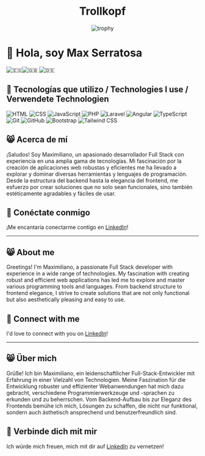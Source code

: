 
<h1 align="center"> Trollkopf </h1>

<p align="center">
  <img src="https://github-profile-trophy.vercel.app/?username=Trollkopf&column=4&row=2&margin-w=15&margin-h=15" alt="trophy">
</p>

# 👋 Hola, soy Max Serratosa

![🇪🇸](https://img.shields.io/badge/%F0%9F%87%AA%F0%9F%87%B8-Espa%C3%B1ol-red)![🇬🇧](https://img.shields.io/badge/%F0%9F%87%AC%F0%9F%87%A7-English-blue) ![🇩🇪](https://img.shields.io/badge/%F0%9F%87%A9%F0%9F%87%AA-Deutsch-black)


## 🎯 Tecnologías que utilizo / Technologies I use / Verwendete Technologien 

![HTML](https://img.shields.io/badge/HTML-5-orange)
![CSS](https://img.shields.io/badge/CSS-3-blue)
![JavaScript](https://img.shields.io/badge/JavaScript-ES6-yellow)
![PHP](https://img.shields.io/badge/PHP-8.2-blueviolet)
![Laravel](https://img.shields.io/badge/Laravel-11-red)
![Angular](https://img.shields.io/badge/Angular-12-dd0031)
![TypeScript](https://img.shields.io/badge/TypeScript-4.5-blue)
![Git](https://img.shields.io/badge/Git-2.32-orange)
![GitHub](https://img.shields.io/badge/GitHub-Profile-lightgrey)
![Bootstrap](https://img.shields.io/badge/Bootstrap-5-blueviolet)
![Tailwind CSS](https://img.shields.io/badge/Tailwind_CSS-3.0-38B2AC)

## 😸 Acerca de mí

¡Saludos! Soy Maximiliano, un apasionado desarrollador Full Stack con experiencia en una amplia gama de tecnologías. Mi fascinación por la creación de aplicaciones web robustas y eficientes me ha llevado a explorar y dominar diversas herramientas y lenguajes de programación. Desde la estructura del backend hasta la elegancia del frontend, me esfuerzo por crear soluciones que no solo sean funcionales, sino también estéticamente agradables y fáciles de usar.

## 🔗 Conéctate conmigo
¡Me encantaría conectarme contigo en [LinkedIn](https://www.linkedin.com/in/maximiliano-serratosa-obladen-full-stack-developer/)!

***

## 😸 About me

Greetings! I'm Maximiliano, a passionate Full Stack developer with experience in a wide range of technologies. My fascination with creating robust and efficient web applications has led me to explore and master various programming tools and languages. From backend structure to frontend elegance, I strive to create solutions that are not only functional but also aesthetically pleasing and easy to use.

## 🔗 Connect with me
I'd love to connect with you on [LinkedIn](https://www.linkedin.com/in/maximiliano-serratosa-obladen-full-stack-developer/)!

***
## 😸 Über mich

Grüße! Ich bin Maximiliano, ein leidenschaftlicher Full-Stack-Entwickler mit Erfahrung in einer Vielzahl von Technologien. Meine Faszination für die Entwicklung robuster und effizienter Webanwendungen hat mich dazu gebracht, verschiedene Programmierwerkzeuge und -sprachen zu erkunden und zu beherrschen. Vom Backend-Aufbau bis zur Eleganz des Frontends bemühe ich mich, Lösungen zu schaffen, die nicht nur funktional, sondern auch ästhetisch ansprechend und benutzerfreundlich sind.

## 🔗 Verbinde dich mit mir
Ich würde mich freuen, mich mit dir auf [LinkedIn](https://www.linkedin.com/in/maximiliano-serratosa-obladen-full-stack-developer/) zu vernetzen!

